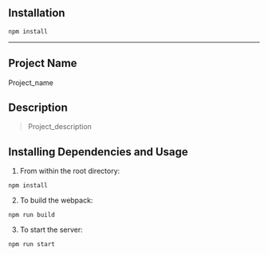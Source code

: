 ## Installation ##
```
npm install
```

------------------------------------------------------------------

## Project Name ##
Project_name

## Description ##

> Project_description

## Installing Dependencies and Usage ##

1. From within the root directory:
```
npm install
```

2. To build the webpack:
```
npm run build
```

3. To start the server:
```
npm run start
```